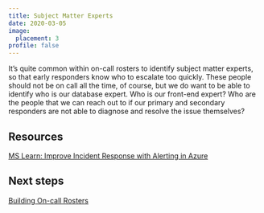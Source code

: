 ```yaml
---
title: Subject Matter Experts
date: 2020-03-05
image:
  placement: 3
profile: false
---
```


It’s quite common within on-call rosters to identify subject matter experts, so that early responders know who to escalate too quickly. These people should not be on call all the time, of course, but we do want to be able to identify who is our database expert. Who is our front-end expert? Who are the people that we can reach out to if our primary and secondary responders are not able to diagnose and resolve the issue themselves?

## Resources

[MS Learn: Improve Incident Response with Alerting in Azure](https://docs.microsoft.com/en-us/learn/modules/incident-response-with-alerting-on-azure/)

## Next steps

[Building On-call Rosters](/post/building-oncall-rosters)